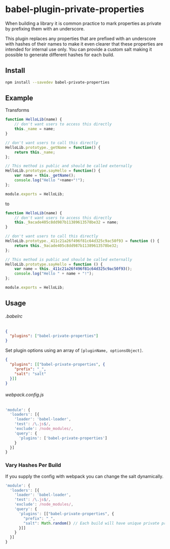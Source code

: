# babel-plugin-private-properties

When building a library it is common practice to mark properties as private by prefixing them with an underscore.

This plugin replaces any properties that are prefixed with an underscore with hashes of their names to make it even clearer that these properties are intended for internal use only. You can provide a custom salt making it possible to generate different hashes for each build.

## Install
```bash
npm install --savedev babel-private-properties
```

## Example

Transforms
```js
function HelloLib(name) {
    // don't want users to access this directly
    this._name = name;
}

// don't want users to call this directly
HelloLib.prototype._getName = function() {
    return this._name;
};

// This method is public and should be called externally
HelloLib.prototype.sayHello = function() {
    var name = this._getName();
    console.log("Hello "+name+"!");
};

module.exports = HelloLib;
```

to
```js
function HelloLib(name) {
    // don't want users to access this directly
    this._9acade405c8dd987b11389613578be32 = name;
}

// don't want users to call this directly
HelloLib.prototype._411c21a26f496f81c64d325c9ac50f93 = function () {
    return this._9acade405c8dd987b11389613578be32;
};

// This method is public and should be called externally
HelloLib.prototype.sayHello = function () {
    var name = this._411c21a26f496f81c64d325c9ac50f93();
    console.log("Hello " + name + "!");
};

module.exports = HelloLib;
```

## Usage

###### .babelrc
```json
{
  "plugins": ["babel-private-properties"]
}
```

Set plugin options using an array of `[pluginName, optionsObject]`.
```json
{
  "plugins": [["babel-private-properties", {
    "prefix": "_",
    "salt": "salt"
  }]]
}
```

###### webpack.config.js
```js
'module': {
  'loaders': [{
    'loader': 'babel-loader',
    'test': /\.js$/,
    'exclude': /node_modules/,
    'query': {
      'plugins': ['babel-private-properties']
    }
  }]
}
```

### Vary Hashes Per Build
If you supply the config with webpack you can change the salt dynamically.

```js
'module': {
  'loaders': [{
    'loader': 'babel-loader',
    'test': /\.js$/,
    'exclude': /node_modules/,
    'query': {
      'plugins': [["babel-private-properties", {
        "prefix": "_",
        "salt": Math.random() // Each build will have unique private property names
      }]]
    }
  }]
}
```